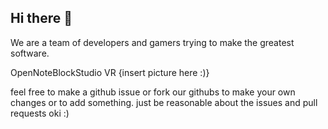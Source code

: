 ## Hi there 👋
We are a team of developers and gamers trying to make the greatest software.

OpenNoteBlockStudio VR
{insert picture here :)}

feel free to make a github issue or fork our githubs to make your own changes or to add something. 
just be reasonable about the issues and pull requests oki :)
<!--

**Here are some ideas to get you started:**

🙋‍♀️ A short introduction - what is your organization all about?
🌈 Contribution guidelines - how can the community get involved?
👩‍💻 Useful resources - where can the community find your docs? Is there anything else the community should know?
🍿 Fun facts - what does your team eat for breakfast?
🧙 Remember, you can do mighty things with the power of [Markdown](https://docs.github.com/github/writing-on-github/getting-started-with-writing-and-formatting-on-github/basic-writing-and-formatting-syntax)
-->
